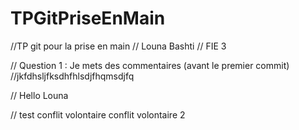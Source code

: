 # TPGitPriseEnMain

//TP git pour la prise en main
// Louna Bashti 
// FIE 3

// Question 1 : Je mets des commentaires (avant le premier commit)
//jkfdhsljfksdhfhlsdjfhqmsdjfq

//  Hello Louna

// test conflit volontaire
 conflit volontaire 2